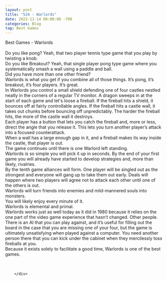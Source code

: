 ```yaml
---
layout: post
title: "524 - Warlords"
date: 2022-11-14 00:00:00 -700
categories: Blog
tag: Best Games
---
```


<div class="blog-content">
				<div class="paragraph"><span><span>Best Games - Warlords</span></span><br><span></span><br><span><span>Do you like pong? Yeah, that two player tennis type game that you play by twisting a knob.</span></span><br><span></span><span><span>Do you like Breakout? Yeah, that single player pong type game where you systematically smash a wall using a paddle and ball.</span></span><br><span></span><span><span>Did you have more than one other friend?&nbsp;</span></span><br><span></span><span><span>Warlords is what you get if you combine all of those things. It&rsquo;s pong, it&rsquo;s breakout, it&rsquo;s four players. It&rsquo;s great.</span></span><br><span></span><span><span>In Warlords you control a small shield defending one of four castles nestled neatly in the corners of a regular TV monitor. A dragon sweeps in at the start of each game and let's loose a fireball. If the fireball hits a shield, it bounces off at fairly controllable angles. If the fireball hits a castle wall, it takes out chunks before bouncing off unpredictably. The harder the fireball hits, the more of the castle wall it destroys.</span></span><br><span></span><span><span>Each player has a button that lets you catch the fireball and, more or less, direct the angle that you release it. This lets you turn another player&rsquo;s attack into a focused counterattack.</span></span><br><span></span><span><span>When a wall has a large enough gap in it, and a fireball makes its way inside the castle, that player is out.</span></span><br><span></span><span><span>The game continues until there is one Warlord left standing.</span></span><br><span></span><span><span>Warlords is so simple you will pick it up in seconds. By the end of your first game you will already have started to develop strategies and, more than likely, rivalries.</span></span><br><span></span><span><span>By the tenth game alliances will form. One player will be singled out as the strongest and everyone will gang up to take them out early. Deals will happen where two players will agree not to attack each other until one of the others is out.&nbsp;</span></span><br><span></span><span><span>Warlords will turn friends into enemies and mild-mannered souls into monsters.</span></span><br><span></span><span><span>You will likely enjoy every minute of it.</span></span><br><span></span><span><span>Warlords is elemental and primal.</span></span><br><span></span><span><span>Warlords works just as well today as it did in 1980 because it relies on the one part of the video game experience that hasn&rsquo;t changed. Other people.</span></span><br><span></span><span><span>There is an AI that you can play against, and it&rsquo;s useful for filling out the board in the case that you are missing one of your four, but the game is ultimately unsatisfying when played against a computer. You need another person there that you can kick under the cabinet when they mercilessly toss fireballs at you.</span></span><br><span></span><span><span>Because it exists solely to facilitate a good time, Warlords is one of the best games.&nbsp;</span></span><br><span></span><br><br></div>

		</div>
        